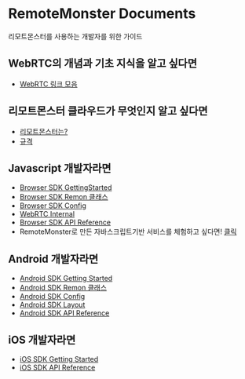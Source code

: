 # RemoteMonster Documents
리모트몬스터를 사용하는 개발자를 위한 가이드
## WebRTC의 개념과 기초 지식을 알고 싶다면
- [WebRTC 링크 모음](WebRTC.md)

## 리모트몬스터 클라우드가 무엇인지 알고 싶다면
- [리모트몬스터는?](AboutUs.md)
- [규격](Spec.md)

## Javascript 개발자라면
- [Browser SDK GettingStarted](GettingStarted-BrowserSDK.md)
- [Browser SDK Remon 클래스](BrowserSDK.md)
- [Browser SDK Config](BrowserSDK-Config.md)
- [WebRTC Internal](BrowserSDK-InternalStats.md)
- [Browser SDK API Reference](https://remotemonster.github.io/browser-sdk/doc/)
- RemoteMonster로 만든 자바스크립트기반 서비스를 체험하고 싶다면! [클릭](https://remotemonster.github.io/browser-sdk/examples/full/)

## Android 개발자라면
- [Android SDK Getting Started](GettingStarted-AndroidSDK.md)
- [Android SDK Remon 클래스](AndroidSDK.md)
- [Android SDK Config](AndroidSDK-Config.md)
- [Android SDK Layout](AndroidSDK-Layout.md)
- [Android SDK API Reference](https://remotemonster.github.io/android-sdk/)

## iOS 개발자라면
- [iOS SDK Getting Started](GettingStarted-IosSDK.md)
- [iOS SDK API Reference](https://remotemonster.github.io/remon-ios-sdk/)
